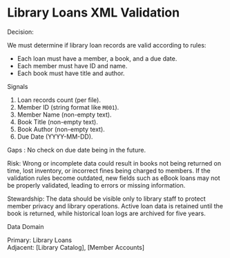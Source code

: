 # Library Loans XML Validation

Decision:

We must determine if library loan records are valid according to rules:  
- Each loan must have a member, a book, and a due date.  
- Each member must have ID and name.  
- Each book must have title and author.  

Signals
1. Loan records count (per file).  
2. Member ID (string format like `M001`).  
3. Member Name (non-empty text).  
4. Book Title (non-empty text).  
5. Book Author (non-empty text).  
6. Due Date (YYYY-MM-DD).  

Gaps : No check on due date being in the future.  

Risk: Wrong or incomplete data could result in books not being returned on time, lost inventory,
or incorrect fines being charged to members. If the validation rules become outdated, new fields
such as eBook loans may not be properly validated, leading to errors or missing information.

Stewardship: The data should be visible only to library staff to protect member privacy and library operations.
Active loan data is retained until the book is returned, while historical loan logs are archived for five years.

Data Domain

Primary: Library Loans  
Adjacent: [Library Catalog], [Member Accounts]  
